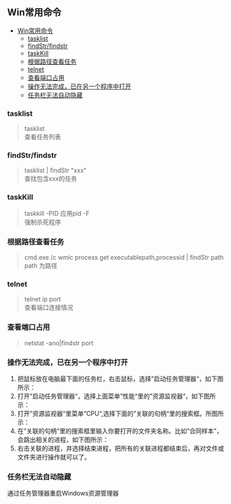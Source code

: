 ## Win常用命令

- [Win常用命令](#win常用命令)
  - [tasklist](#tasklist)
  - [findStr/findstr](#findstrfindstr)
  - [taskKill](#taskkill)
  - [根据路径查看任务](#根据路径查看任务)
  - [telnet](#telnet)
  - [查看端口占用](#查看端口占用)
  - [操作无法完成，已在另一个程序中打开](#操作无法完成已在另一个程序中打开)
  - [任务栏无法自动隐藏](#任务栏无法自动隐藏)


### tasklist

> tasklist  
> 查看任务列表  

### findStr/findstr

> tasklist | findStr "xxx"  
> 查找包含xxx的任务

### taskKill

> taskkill -PID 应用pid -F  
> 强制杀死程序

### 根据路径查看任务

> cmd.exe /c wmic process get executablepath,processid | findStr path
> path 为路径

### telnet

> telnet ip port  
> 查看端口连接情况

### 查看端口占用

> netstat -ano|findstr port

### 操作无法完成，已在另一个程序中打开

1. 把鼠标放在电脑最下面的任务栏，右击鼠标，选择”启动任务管理器“，如下图所示：
2. 打开”启动任务管理器“，选择上面菜单”性能“里的”资源监视器“，如下图所示：
3. 打开”资源监视器“里菜单”CPU“,选择下面的”关联的句柄“里的搜索框。所图所示：
3. 在”关联的句柄“里的搜索框里输入你要打开的文件夹名称。比如”合同样本”，会跳出相关的进程，如下图所示：
4. 右击关联的进程，并选择结束进程，把所有的关联进程都结束后，再对文件或文件夹进行操作就可以了。

###  任务栏无法自动隐藏

通过任务管理器重启Windows资源管理器
